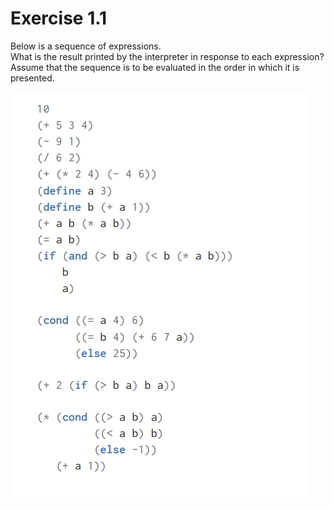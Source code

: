 # Exercise 1.1

Below is a sequence of expressions.    
What is the result printed by the interpreter in response to each expression?    
Assume that the sequence is to be evaluated in the order in which it is presented.  

![Exercise 1.1:](../img/exercise1.1.png)
